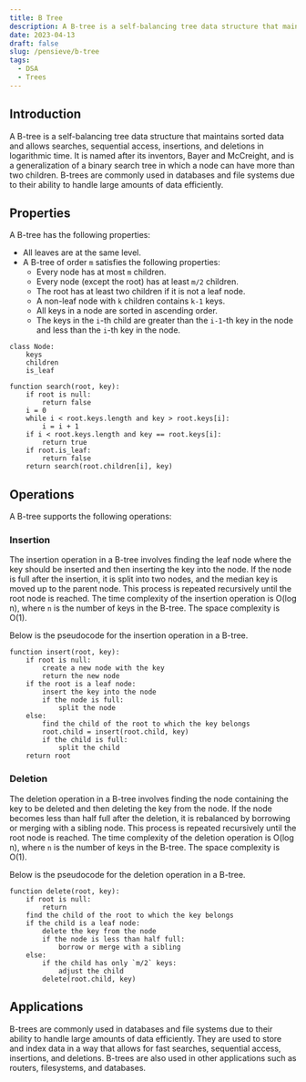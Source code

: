 ```yaml
---
title: B Tree
description: A B-tree is a self-balancing tree data structure that maintains sorted data and allows searches, sequential access, insertions, and deletions in logarithmic time.
date: 2023-04-13
draft: false
slug: /pensieve/b-tree
tags:
  - DSA
  - Trees
---
```


## Introduction

A B-tree is a self-balancing tree data structure that maintains sorted data and allows searches, sequential access, insertions, and deletions in logarithmic time. It is named after its inventors, Bayer and McCreight, and is a generalization of a binary search tree in which a node can have more than two children. B-trees are commonly used in databases and file systems due to their ability to handle large amounts of data efficiently.

## Properties

A B-tree has the following properties:

- All leaves are at the same level.
- A B-tree of order `m` satisfies the following properties:
  - Every node has at most `m` children.
  - Every node (except the root) has at least `m/2` children.
  - The root has at least two children if it is not a leaf node.
  - A non-leaf node with `k` children contains `k-1` keys.
  - All keys in a node are sorted in ascending order.
  - The keys in the `i`-th child are greater than the `i-1`-th key in the node and less than the `i`-th key in the node.

```pseudocode
class Node:
    keys
    children
    is_leaf

function search(root, key):
    if root is null:
        return false
    i = 0
    while i < root.keys.length and key > root.keys[i]:
        i = i + 1
    if i < root.keys.length and key == root.keys[i]:
        return true
    if root.is_leaf:
        return false
    return search(root.children[i], key)
```

## Operations

A B-tree supports the following operations:

### Insertion

The insertion operation in a B-tree involves finding the leaf node where the key should be inserted and then inserting the key into the node. If the node is full after the insertion, it is split into two nodes, and the median key is moved up to the parent node. This process is repeated recursively until the root node is reached. The time complexity of the insertion operation is O(log n), where `n` is the number of keys in the B-tree. The space complexity is O(1).

Below is the pseudocode for the insertion operation in a B-tree.

```pseudocode
function insert(root, key):
    if root is null:
        create a new node with the key
        return the new node
    if the root is a leaf node:
        insert the key into the node
        if the node is full:
            split the node
    else:
        find the child of the root to which the key belongs
        root.child = insert(root.child, key)
        if the child is full:
            split the child
    return root
```

### Deletion

The deletion operation in a B-tree involves finding the node containing the key to be deleted and then deleting the key from the node. If the node becomes less than half full after the deletion, it is rebalanced by borrowing or merging with a sibling node. This process is repeated recursively until the root node is reached. The time complexity of the deletion operation is O(log n), where `n` is the number of keys in the B-tree. The space complexity is O(1).

Below is the pseudocode for the deletion operation in a B-tree.

```pseudocode
function delete(root, key):
    if root is null:
        return
    find the child of the root to which the key belongs
    if the child is a leaf node:
        delete the key from the node
        if the node is less than half full:
            borrow or merge with a sibling
    else:
        if the child has only `m/2` keys:
            adjust the child
        delete(root.child, key)
```

## Applications

B-trees are commonly used in databases and file systems due to their ability to handle large amounts of data efficiently. They are used to store and index data in a way that allows for fast searches, sequential access, insertions, and deletions. B-trees are also used in other applications such as routers, filesystems, and databases.